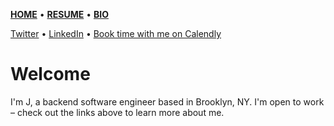 [**HOME**](README.md) • [**RESUME**](resume.md) • [**BIO**](bio.md)

[Twitter](https://twitter.com/jcmaunsell) • [LinkedIn](https://www.linkedin.com/in/j-maunsell-2583a8103) • [Book time with me on Calendly](https://calendly.com/jcmaunsell)

# Welcome

I'm J, a backend software engineer based in Brooklyn, NY. I'm open to work – check out the links above to learn more about me.

